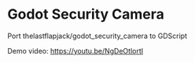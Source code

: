 # Godot Security Camera

Port thelastflapjack/godot_security_camera to GDScript

Demo video: https://youtu.be/NgDeOtlortI

